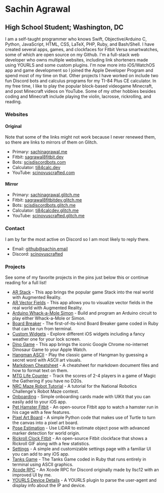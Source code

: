# Sachin Agrawal

## High School Student; Washington, DC

I am a self-taught programmer who knows Swift, Objective/Arduino C, Python, JavaScript, HTML, CSS, LaTeX, PHP, Ruby, and Bash/Shell. 
I have created several apps, games, and clockfaces for Fitbit Versa smartwatches, some of which are open source on my Github.
I'm a full-stack web developer who owns multiple websites, including link shorteners made using YOURLS and some custom plugins.
I'm now more into iOS/WatchOS app and game development so I joined the Apple Developer Program and spend most of my time on that.
Other projects I have worked on include two fun Discord bots and calculus programs for my TI-84 Plus CE calculator.
In my free time, I like to play the popular block-based videogame Minecraft, and post Minecraft videos on YouTube.
Some of my other hobbies besides coding and Minecraft include playing the violin, lacrosse, rickrolling, and reading. 

### Websites

#### Original 
Note that some of the links might not work because I never renewed them, so there are links to mirrors of them on Glitch. 

* Primary: [sachinagrawal.me](https://sachinagrawal.me)
* Fitbit: [sagrawal8fitbit.dev](https://sagrawal8fitbit.dev)
* Bots: [scisdiscordbots.com](https://scisdiscordbots.com)
* Calculator: [ti84calc.dev](https://ti84calc.dev)
* YouTube: [scinovuscrafted.com](https://scinovuscrafted.com)

#### Mirror 
* Primary: [sachinagrawal.glitch.me](https://sachinagrawal.glitch.me/)
* Fitbit: [sagrawal8fitbitdev.glitch.me](https://sagrawal8fitbitdev.glitch.me)
* Bots: [scisdiscordbots.glitch.me](https://scisdiscordbots.glitch.me)
* Calculator: [ti84calcdev.glitch.me](https://ti84calcdev.glitch.me)
* YouTube: [scinovuscrafted.glitch.me](https://scinovuscrafted.glitch.me)

### Contact
I am by far the most active on Discord so I am most likely to reply there.

* Email: [github@sachin.email](mailto:github@sachin.email)
* Discord: [scinovuscrafted](https://discord.com/users/575795042933932071)

### Projects
See some of my favorite projects in the pins just below this or continue reading for a full list!

* [AR Stack](https://github.com/SachinSAgrawal/AR-Stack) - This app brings the popular game Stack into the real world with Augmented Reality.
* [AR Vector Fields](https://github.com/SachinSAgrawal/AR-Vector-Fields) - This app allows you to visualize vector fields in the real world with Augmented Reality.
* [Arduino Whack-a-Mole Simon](https://github.com/SachinSAgrawal/Arduino-WhackAMole-Simon) - Build and program an Arduino circuit to play either Whack-a-Mole or Simon.
* [Board Breaker](https://github.com/SachinSAgrawal/Board-Breaker) - The first-of-its-kind Board Breaker game coded in Ruby that can be run from terminal.
* [Custom Widgets](https://github.com/SachinSAgrawal/Custom-Widgets) - Explore different iOS widgets including a fancy weather one for your lock screen.
* [Dino Game](https://github.com/SachinSAgrawal/Dino-Game) - This app brings the iconic Google Chrome no-internet Dinosaur Game to your Apple Watch.
* [Hangman ASCII](https://github.com/SachinSAgrawal/Hangman-ASCII) - Play the classic game of Hangman by guessing a secret word with ASCII art visuals.
* [Markdown Cheatsheet](https://github.com/SachinSAgrawal/Markdown-Cheatsheet) - A cheatsheet for markdown document files and how to format text on them.
* [MTG Life Counter](https://github.com/SachinSAgrawal/MTG-Life-Counter) - Track the scores of 2-4 players in a game of Magic the Gathering if you have no D20s.
* [NRC Maze Robot Tutorial](https://github.com/SachinSAgrawal/NRC-Maze-Robot-Tutorial) - A tutorial for the National Robotics Challenge's Robot Maze contest.
* [Onboarding](https://github.com/SachinSAgrawal/Onboarding) - Simple onboarding cards made with UIKit that you can easily add to your iOS app.
* [Pet Hamster Fitbit](https://github.com/SachinSAgrawal/Pet-Hamster-Fitbit) - An open-source Fitbit app to watch a hamster run in his cage with a few features.
* [Pixel Art Board](https://github.com/SachinSAgrawal/Pixel-Art-Board) - A simple Python code that makes use of Turtle to turn the canvas into a pixel art board.
* [Pose Estimation](https://github.com/SachinSAgrawal/Pose-Estimation) - Use LiDAR to estimate object pose with advanced marker detection for world origin.
* [Rickroll Clock Fitbit](https://github.com/SachinSAgrawal/Rickroll-Clock-Fitbit) - An open-source Fitbit clockface that shows a Rickroll GIF along with a few statistics.
* [Settings](https://github.com/SachinSAgrawal/Settings) - A simple and customizable settings page with a familiar UI you can add to any iOS app.
* [Tanks Game](https://github.com/SachinSAgrawal/Tanks-Game) - The Tanks Game coded in Ruby that runs entirely in terminal using ASCII graphics.
* [Xcode RPC](https://github.com/SachinSAgrawal/Xcode-RPC) - An Xcode RPC for Discord originally made by llsc12 with an improved UI by me.
* [YOURLS Device Details](https://github.com/SachinSAgrawal/YOURLS-Device-Details) - A YOURLS plugin to parse the user-agent and display info about the IP and device.

<!--
### Hi there 👋

**SachinSAgrawal/SachinSAgrawal** is a ✨ _special_ ✨ repository because its `README.md` (this file) appears on your GitHub profile.

Here are some ideas to get you started:

- 🔭 I’m currently working on ...
- 🌱 I’m currently learning ...
- 👯 I’m looking to collaborate on ...
- 🤔 I’m looking for help with ...
- 💬 Ask me about ...
- 📫 How to reach me: ...
- 😄 Pronouns: ...
- ⚡ Fun fact: ...
-->
